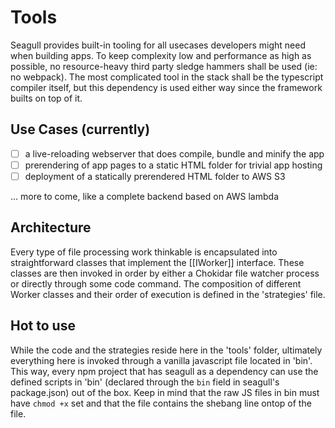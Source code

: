 # Tools

Seagull provides built-in tooling for all usecases developers might need when
building apps.
To keep complexity low and performance as high as possible, no resource-heavy
third party sledge hammers shall be used (ie: no webpack).
The most complicated tool in the stack shall be the typescript compiler itself,
but this dependency is used either way since the framework builts on top of it.

## Use Cases (currently)

* [ ] a live-reloading webserver that does compile, bundle and minify the app
* [ ] prerendering of app pages to a static HTML folder for trivial app hosting
* [ ] deployment of a statically prerendered HTML folder to AWS S3

... more to come, like a complete backend based on AWS lambda

## Architecture

Every type of file processing work thinkable is encapsulated into
straightforward classes that implement the [[IWorker]] interface.
These classes are then invoked in order by either a Chokidar file watcher
process or directly through some code command.
The composition of different Worker classes and their order of execution is
defined in the 'strategies' file.

## Hot to use

While the code and the strategies reside here in the 'tools' folder, ultimately
everything here is invoked through a vanilla javascript file located in 'bin'.
This way, every npm project that has seagull as a dependency can use the defined
scripts in 'bin' (declared through the `bin` field in seagull's package.json)
out of the box.
Keep in mind that the raw JS files in bin must have `chmod +x` set and that the
file contains the shebang line ontop of the file.

